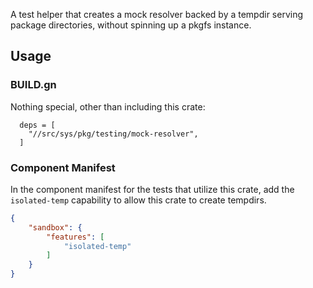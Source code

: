 A test helper that creates a mock resolver backed by a tempdir serving
package directories, without spinning up a pkgfs instance.

## Usage

### BUILD.gn
Nothing special, other than including this crate:

```
  deps = [
    "//src/sys/pkg/testing/mock-resolver",
  ]
```

### Component Manifest
In the component manifest for the tests that utilize this crate, add
the `isolated-temp` capability to allow this crate to create tempdirs.

```json
{
    "sandbox": {
        "features": [
            "isolated-temp"
        ]
    }
}
```